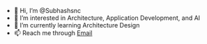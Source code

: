 - 👋 Hi, I’m @Subhashsnc
- 👀 I’m interested in Architecture, Application Development, and AI
- 🌱 I’m currently learning Architecture Design
- 📫 Reach me through [Email](mailto:mail@subhash.kumar.in)

<!---
Subhashsnc/Subhashsnc is a ✨ special ✨ repository because its `README.md` (this file) appears on your GitHub profile.
You can click the Preview link to take a look at your changes.
--->
